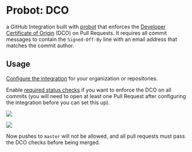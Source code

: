 # Probot: DCO

a GitHub Integration built with [probot](https://github.com/probot/probot) that enforces the [Developer Certificate of Origin](https://developercertificate.org/) (DCO) on Pull Requests. It requires all commit messages to contain the `Signed-Off-By` line with an email address that matches the commit author.

## Usage

[Configure the integration](https://github.com/integration/dco) for your organization or repositories.

Enable [required status checks](https://help.github.com/articles/about-required-status-checks/) if you want to enforce the DCO on all commits (you will need to open at least one Pull Request after configuring the integration before you can set this up).

![](https://cloud.githubusercontent.com/assets/173/24323001/7013b7c0-113c-11e7-8ef6-8f6cb7539f33.png)

![](https://cloud.githubusercontent.com/assets/173/24323183/3281121e-1140-11e7-91fe-b2d9452dd3ba.png)

Now pushes to `master` will not be allowed, and all pull requests must pass the DCO checks before being merged.
